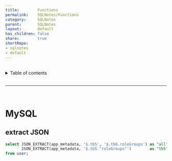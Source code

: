 ```yaml
---
title:        Functions          
permalink:    SQLNotes/Functions          
category:     SQLNotes          
parent:       SQLNotes          
layout:       default          
has_children: false          
share:        true          
shortRepo:          
- sqlnotes          
- default          
---
```

          
          
<br/>          
          
<details markdown="block">                
<summary>                
Table of contents                
</summary>                
{: .text-delta }                
1. TOC                
{:toc}                
</details>                
          
<br/>                
          
***                
          
<br/>                
          
# MySQL          
          
## extract JSON          
          
```sql            
select JSON_EXTRACT(app_metadata, '$.tb5', '$.tb6.roleGroups') as "all",          
       JSON_EXTRACT(app_metadata, '$.tb5."roleGroups"')        as "tb5"          
from user;            
```  